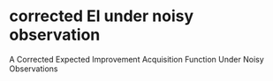 # corrected EI under noisy observation
A Corrected Expected Improvement Acquisition Function Under Noisy Observations
